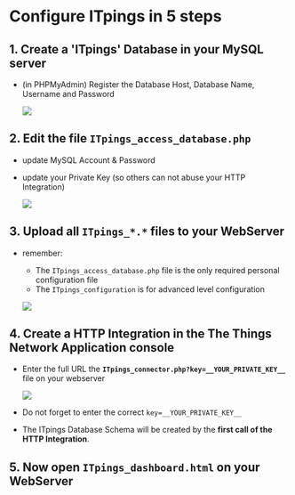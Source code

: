 # Configure ITpings in 5 steps

## 1. Create a 'ITpings' Database in your MySQL server

* (in PHPMyAdmin) Register the Database Host, Database Name, Username and Password
		
	![](https://i.imgur.com/n5tseaQ.jpg)


## 2. Edit the file ``ITpings_access_database.php``
  * update MySQL Account & Password
  * update your Private Key (so others can not abuse your HTTP Integration)
  
  	![](https://i.imgur.com/W0GeWYj.jpg)
  
  
## 3. Upload all ``ITpings_*.*`` files to your WebServer

* remember: 
	* The ``ITpings_access_database.php`` file is the only required personal configuration file
	* The ``ITpings_configuration`` is for advanced level configuration

	![](https://i.imgur.com/u0jJ82F.jpg)

## 4. Create a HTTP Integration in the The Things Network Application console  
   
* Enter the full URL the __``ITpings_connector.php?key=__YOUR_PRIVATE_KEY__``__ file on your webserver

	![](https://i.imgur.com/g00KBos.jpg)

* Do not forget to enter the correct ``key=__YOUR_PRIVATE_KEY__``


* The ITpings Database Schema will be created by the **first call of the HTTP Integration**.  
 
## 5. Now open ``ITpings_dashboard.html`` on your WebServer